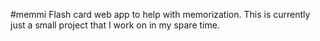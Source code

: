 #memmi
Flash card web app to help with memorization.
This is currently just a small project that I work on in my spare time.
